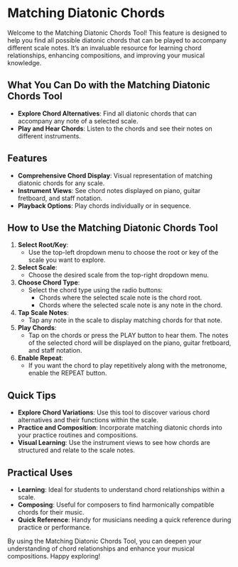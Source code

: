 # Matching Diatonic Chords
Welcome to the Matching Diatonic Chords Tool! This feature is designed to help you find all possible diatonic chords that can be played to accompany different scale notes. It’s an invaluable resource for learning chord relationships, enhancing compositions, and improving your musical knowledge.

## What You Can Do with the Matching Diatonic Chords Tool
* **Explore Chord Alternatives**: Find all diatonic chords that can accompany any note of a selected scale.
* **Play and Hear Chords**: Listen to the chords and see their notes on different instruments.
<!--* **Understand Chord Functions**: Learn how chords relate to scale notes and each other.-->

## Features
* **Comprehensive Chord Display**: Visual representation of matching diatonic chords for any scale.
* **Instrument Views**: See chord notes displayed on piano, guitar fretboard, and staff notation.
* **Playback Options**: Play chords individually or in sequence.

## How to Use the Matching Diatonic Chords Tool
1. **Select Root/Key**:
    * Use the top-left dropdown menu to choose the root or key of the scale you want to explore.
1. **Select Scale**:
    * Choose the desired scale from the top-right dropdown menu.
1. **Choose Chord Type**:
    * Select the chord type using the radio buttons:
      * Chords where the selected scale note is the chord root.
      * Chords where the selected scale note is any note in the chord.
1. **Tap Scale Notes**:
    * Tap any note in the scale to display matching chords for that note.
1. **Play Chords**:
    * Tap on the chords or press the PLAY button to hear them. The notes of the selected chord will be displayed on the piano, guitar fretboard, and staff notation.
1. **Enable Repeat**:
    * If you want the chord to play repetitively along with the metronome, enable the REPEAT button.

## Quick Tips
* **Explore Chord Variations**: Use this tool to discover various chord alternatives and their functions within the scale.
* **Practice and Composition**: Incorporate matching diatonic chords into your practice routines and compositions.
* **Visual Learning**: Use the instrument views to see how chords are structured and relate to the scale notes.

## Practical Uses
* **Learning**: Ideal for students to understand chord relationships within a scale.
* **Composing**: Useful for composers to find harmonically compatible chords for their music.
* **Quick Reference**: Handy for musicians needing a quick reference during practice or performance.

By using the Matching Diatonic Chords Tool, you can deepen your understanding of chord relationships and enhance your musical compositions. Happy exploring!
